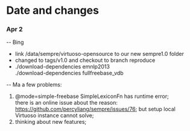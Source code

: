 # Date and changes

### Apr 2 
-- Bing

+ link /data/sempre/virtuoso-opensource to our new sempre1.0 folder
+ changed to tags/v1.0 and checkout to branch reproduce
+ ./download-dependencies emnlp2013   
./download-dependencies fullfreebase_vdb

-- Ma
a few problems: 
1. @mode=simple-freebase SimpleLexiconFn has runtime error;  
   there is an online issue about the reason: https://github.com/percyliang/sempre/issues/76; but setup local Virtuoso instance cannot      solve;
2. thinking about new features; 
